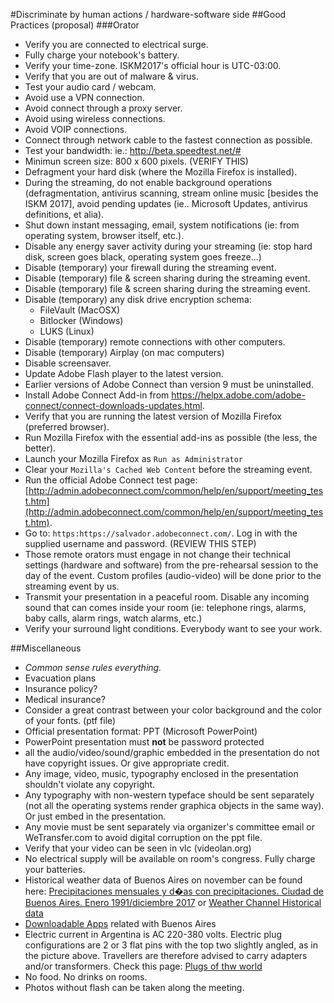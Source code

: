 #Discriminate by human actions / hardware-software side
##Good Practices (proposal)
###Orator
* Verify you are connected to electrical surge.
* Fully charge your notebook's battery.
* Verify your time-zone. ISKM2017's official hour is UTC-03:00.
* Verify that you are out of malware & virus.
* Test your audio card / webcam.
* Avoid use a VPN connection.
* Avoid connect through a proxy server.
* Avoid using wireless connections.
* Avoid VOIP connections.
* Connect through network cable to the fastest connection as possible.
* Test your bandwidth: ie.: http://beta.speedtest.net/#
* Minimun screen size: 800 x 600 pixels. (VERIFY THIS)
* Defragment your hard disk (where the Mozilla Firefox is installed).
* During the streaming, do not enable background operations (defragmentation, antivirus scanning, stream online music [besides the ISKM 2017], avoid pending updates (ie.. Microsoft Updates, antivirus definitions, et alia).
* Shut down instant messaging, email, system notifications (ie: from operating system, browser itself, etc.).
* Disable any energy saver activity during your streaming (ie: stop hard disk, screen goes black, operating system goes freeze...)
* Disable (temporary) your firewall during the streaming event.
* Disable (temporary) file & screen sharing during the streaming event.
* Disable (temporary) file & screen sharing during the streaming event.
* Disable  (temporary) any disk drive encryption schema:
    - FileVault (MacOSX)
	- Bitlocker (Windows)
	- LUKS (Linux)
* Disable (temporary) remote connections with other computers.
* Disable (temporary) Airplay (on mac computers)
* Disable screensaver.
* Update Adobe Flash player to the latest version.
* Earlier versions of Adobe Connect than version 9 must be uninstalled.
* Install Adobe Connect Add-in from https://helpx.adobe.com/adobe-connect/connect-downloads-updates.html.
* Verify that you are running the latest version of Mozilla Firefox (preferred browser).
* Run Mozilla Firefox with the essential add-ins as possible (the less, the better).
* Launch your Mozilla Firefox as `Run as Administrator`
* Clear your `Mozilla's Cached Web Content` before the streaming event.
* Run the official Adobe Connect test page: [http://admin.adobeconnect.com/common/help/en/support/meeting_test.htm](http://admin.adobeconnect.com/common/help/en/support/meeting_test.htm).
* Go to: `https:https://salvador.adobeconnect.com/`. Log in with the supplied username and password. (REVIEW THIS  STEP)
* Those remote orators must engage in not change their technical settings (hardware and software) from the pre-rehearsal session to the day of the event. Custom profiles (audio-video) will be done prior to the streaming event by us.
* Transmit your presentation in a peaceful room. Disable any incoming sound that can comes inside your room (ie: telephone rings, alarms, baby calls, alarm rings, watch alarms, etc.)
* Verify your surround light conditions. Everybody want to see your work.


##Miscellaneous
* _Common sense rules everything._
* Evacuation plans
* Insurance policy?
* Medical insurance?
* Consider a great contrast between your color background and the color of your fonts. (ptf file)
* Official presentation format: PPT (Microsoft PowerPoint)
* PowerPoint presentation must **not** be password protected
* all the audio/video/sound/graphic embedded in the presentation do not have copyright issues. Or give appropriate credit.
* Any image, video, music, typography enclosed in the presentation shouldn't violate any copyright.
* Any typography with non-western typeface should be sent separately (not all the operating systems render graphica objects in the same way). Or just embed in the presentation.
* Any movie must be sent separately via organizer's committee email or WeTransfer.com to avoid digital corruption on the ppt file.
* Verify that your video can be seen in vlc (videolan.org)
* No electrical supply will be available on room's congress. Fully charge your batteries.
* Historical weather data of Buenos Aires on november can be found here: [Precipitaciones mensuales y d�as con precipitaciones. Ciudad de Buenos Aires. Enero 1991/diciembre 2017](https://www.estadisticaciudad.gob.ar/eyc/?p=64793) or [Weather Channel Historical data](https://weather.com/weather/monthly/l/ARBA0009:1:AR)
* [Downloadable Apps](https://turismo.buenosaires.gob.ar/en/article/downloadable-apps) related with Buenos Aires
* Electric current in Argentina is AC 220-380 volts. Electric plug configurations are 2 or 3 flat pins with the top two slightly angled, as in the picture above. Travellers are therefore advised to carry adapters and/or transformers. Check this page: [Plugs of thw world](http://www.iec.ch/worldplugs/list_bylocation.htm)
* No food. No drinks on rooms.
* Photos without flash can be taken along the meeting.
